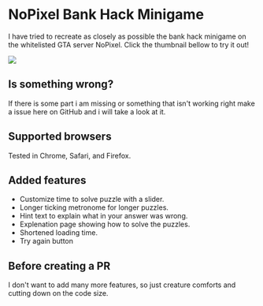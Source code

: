 # NoPixel Bank Hack Minigame
I have tried to recreate as closely as possible the bank hack minigame on the whitelisted GTA server NoPixel. Click the thumbnail bellow to try it out!


[![](thumbnail.jpg)](https://https://kashgn.github.io/asylumhackermasn/index.html)

## Is something wrong?
If there is some part i am missing or something that isn't working right make a issue here on GitHub and i will take a look at it.

## Supported browsers
Tested in Chrome, Safari, and Firefox.

## Added features
- Customize time to solve puzzle with a slider.
- Longer ticking metronome for longer puzzles.
- Hint text to explain what in your answer was wrong.
- Explenation page showing how to solve the puzzles.
- Shortened loading time.
- Try again button

## Before creating a PR
I don't want to add many more features, so just creature comforts and cutting down on the code size.
